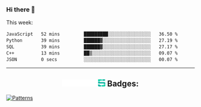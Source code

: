 ### Hi there 👋

This week:
<!--START_SECTION:waka-->

```txt
JavaScript   52 mins         █████████░░░░░░░░░░░░░░░░   36.50 %
Python       39 mins         ██████▓░░░░░░░░░░░░░░░░░░   27.19 %
SQL          39 mins         ██████▓░░░░░░░░░░░░░░░░░░   27.17 %
C++          13 mins         ██▒░░░░░░░░░░░░░░░░░░░░░░   09.07 %
JSON         0 secs          ░░░░░░░░░░░░░░░░░░░░░░░░░   00.07 %
```

<!--END_SECTION:waka-->

---

<h2 style="text-align:center; font-weight: bold;" align="center"><img src="https://github.com/layer5io/layer5/blob/master/.github/assets/images/layer5/layer5-light-no-trim.svg" width="115px"> Badges: </h2>

<a href= "https://meshery.layer5.io/user/04079145-d65d-4d0f-a40e-533d358bea83?tab=badges"><img height="224px" src = "https://badges.layer5.io/assets/badges/patterns/patterns.png" alt = "Patterns" /></a>
